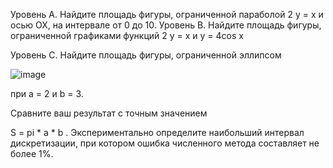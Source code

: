 Уровень A. Найдите площадь фигуры, ограниченной параболой
2
y = x
и осью OX, на интервале от 0 до 10.
Уровень B. Найдите площадь фигуры, ограниченной графиками функций
2
y = x
и y = 4cos x 

Уровень C. Найдите площадь фигуры, ограниченной эллипсом


![image](https://user-images.githubusercontent.com/115383388/224488253-eb2bf748-7aff-4b9d-8eaa-0f10ff61c29b.png)

при
a = 2 и b = 3.


Сравните ваш результат с точным значением 

S = pi * a * b . Экспериментально определите
наибольший интервал дискретизации, при котором ошибка численного метода составляет не
более 1%.
